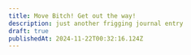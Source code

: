```yaml
---
title: Move Bitch! Get out the way!
description: just another frigging journal entry
draft: true
publishedAt: 2024-11-22T00:32:16.124Z
---
```

